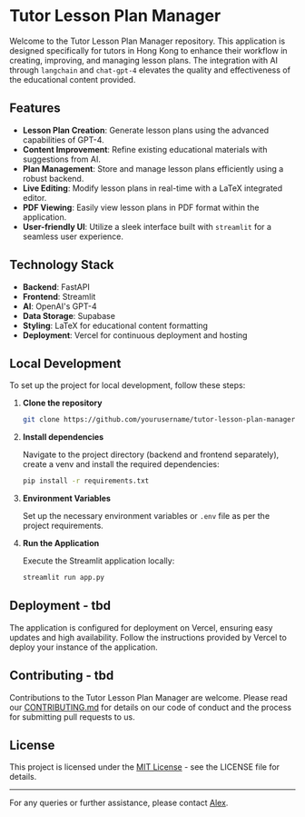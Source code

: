 # Tutor Lesson Plan Manager

Welcome to the Tutor Lesson Plan Manager repository. This application is designed specifically for tutors in Hong Kong to enhance their workflow in creating, improving, and managing lesson plans. The integration with AI through `langchain` and `chat-gpt-4` elevates the quality and effectiveness of the educational content provided.

## Features

- **Lesson Plan Creation**: Generate lesson plans using the advanced capabilities of GPT-4.
- **Content Improvement**: Refine existing educational materials with suggestions from AI.
- **Plan Management**: Store and manage lesson plans efficiently using a robust backend.
- **Live Editing**: Modify lesson plans in real-time with a LaTeX integrated editor.
- **PDF Viewing**: Easily view lesson plans in PDF format within the application.
- **User-friendly UI**: Utilize a sleek interface built with `streamlit` for a seamless user experience.

## Technology Stack

- **Backend**: FastAPI
- **Frontend**: Streamlit
- **AI**: OpenAI's GPT-4
- **Data Storage**: Supabase
- **Styling**: LaTeX for educational content formatting
- **Deployment**: Vercel for continuous deployment and hosting

## Local Development

To set up the project for local development, follow these steps:

1. **Clone the repository**

   ```sh
   git clone https://github.com/yourusername/tutor-lesson-plan-manager.git
   ```

2. **Install dependencies**

   Navigate to the project directory (backend and frontend separately), create a venv and install the required dependencies:

   ```sh
   pip install -r requirements.txt
   ```

3. **Environment Variables**

   Set up the necessary environment variables or `.env` file as per the project requirements.

4. **Run the Application**

   Execute the Streamlit application locally:

   ```sh
   streamlit run app.py
   ```

## Deployment - tbd

The application is configured for deployment on Vercel, ensuring easy updates and high availability. Follow the instructions provided by Vercel to deploy your instance of the application.

## Contributing - tbd

Contributions to the Tutor Lesson Plan Manager are welcome. Please read our [CONTRIBUTING.md](CONTRIBUTING.md) for details on our code of conduct and the process for submitting pull requests to us.

## License

This project is licensed under the [MIT License](LICENSE) - see the LICENSE file for details.

---

For any queries or further assistance, please contact [Alex](alexander.wyss@protonmail.com).